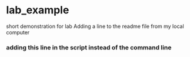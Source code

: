 # lab_example
short demonstration for lab
Adding a line to the readme file from my local computer 

### adding this line in the script instead of the command line